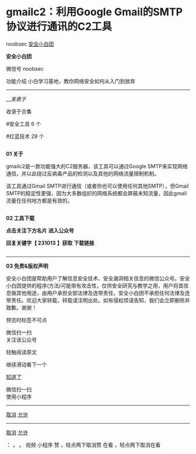 #  gmailc2：利用Google Gmail的SMTP协议进行通讯的C2工具

noobsec  [ 安全小白团 ](javascript:void\(0\);)

**安全小白团** ![]()

微信号 noobsec

功能介绍 小白学习基地，教你网络安全如何从入门到放弃

____

___发表于_

收录于合集

#安全工具 6 个

#红蓝技术 29 个

![]()  

**01 关于**

  

gmailc2是一款功能强大的C2服务器，该工具可以通过Google SMTP来实现网络通信，并以此绕过反病毒产品的检测以及其他的网络流量限制机制。

  

该工具通过Gmail SMTP进行通信（或者你也可以使用任何其他SMTP），但Gmail
SMTP的稳定性更强，因为大多数组织的网络系统都会屏蔽未知流量，因此gmail流量在任何地方都是有效的。  
![]()

  

  

![]()  

 **02  工具下载**

 **点击关注下方名片** **进入公众号**

 **回复关键字【 231013** **】获取** **下载链接**

  

  

  

![]()

 ****

 **03  免责&版权声明**

  

安全小白团是帮助用户了解信息安全技术、安全漏洞相关信息的微信公众号。安全小白团提供的程序(方法)可能带有攻击性，仅供安全研究与教学之用，用户将其信息做其他用途，由用户承担全部法律及连带责任，安全小白团不承担任何法律及连带责任。欢迎大家转载，转载请注明出处。如有侵权烦请告知，我们会立即删除并致歉。谢谢！

预览时标签不可点

微信扫一扫  
关注该公众号

轻触阅读原文

继续滑动看下一个

[知道了](javascript:;)

微信扫一扫  
使用小程序

****

[取消](javascript:void\(0\);) [允许](javascript:void\(0\);)

****

[取消](javascript:void\(0\);) [允许](javascript:void\(0\);)

： ， 。   视频 小程序 赞 ，轻点两下取消赞 在看 ，轻点两下取消在看


